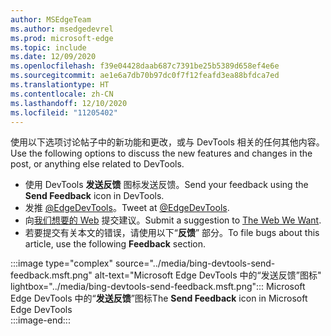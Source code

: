 ```yaml
---
author: MSEdgeTeam
ms.author: msedgedevrel
ms.prod: microsoft-edge
ms.topic: include
ms.date: 12/09/2020
ms.openlocfilehash: f39e04428daab687c7391be25b5389d658ef4e6e
ms.sourcegitcommit: ae1e6a7db70b97dc0f7f12feafd3ea88bfdca7ed
ms.translationtype: HT
ms.contentlocale: zh-CN
ms.lasthandoff: 12/10/2020
ms.locfileid: "11205402"
---
```

<span data-ttu-id="9834b-101">使用以下选项讨论帖子中的新功能和更改，或与 DevTools 相关的任何其他内容。</span><span class="sxs-lookup"><span data-stu-id="9834b-101">Use the following options to discuss the new features and changes in the post, or anything else related to DevTools.</span></span>  

*   <span data-ttu-id="9834b-102">使用 DevTools **发送反馈** 图标发送反馈。</span><span class="sxs-lookup"><span data-stu-id="9834b-102">Send your feedback using the **Send Feedback** icon in DevTools.</span></span>  
*   <span data-ttu-id="9834b-103">发推 [@EdgeDevTools][PostTweetEdgeDevTools]。</span><span class="sxs-lookup"><span data-stu-id="9834b-103">Tweet at [@EdgeDevTools][PostTweetEdgeDevTools].</span></span>  
*   <span data-ttu-id="9834b-104">向[我们想要的 Web][TheWebWeWant] 提交建议。</span><span class="sxs-lookup"><span data-stu-id="9834b-104">Submit a suggestion to [The Web We Want][TheWebWeWant].</span></span>  
*   <span data-ttu-id="9834b-105">若要提交有关本文的错误，请使用以下“**反馈**” 部分。</span><span class="sxs-lookup"><span data-stu-id="9834b-105">To file bugs about this article, use the following **Feedback** section.</span></span>  

:::image type="complex" source="../media/bing-devtools-send-feedback.msft.png" alt-text="Microsoft Edge DevTools 中的“发送反馈”图标" lightbox="../media/bing-devtools-send-feedback.msft.png":::
   <span data-ttu-id="9834b-107">Microsoft Edge DevTools 中的“**发送反馈**”图标</span><span class="sxs-lookup"><span data-stu-id="9834b-107">The **Send Feedback** icon in Microsoft Edge DevTools</span></span>  
:::image-end:::  

<!-- links -->  

[PostTweetEdgeDevTools]: https://twitter.com/intent/tweet?text=@EdgeDevTools "@EdgeDevTools | 发布推文"  

[EdgeDevToolsTwitterAccount]: https://twitter.com/EdgeDevTools "@EdgeDevTools Twitter 帐户"  

[GitHubMicrosoftDocsEdgeDeveloperNewIssue]: https://github.com/MicrosoftDocs/edge-developer/issues/new?title=[DevTools%20Docs%20Feedback] "新问题 - MicrosoftDocs/edge-developer - GitHub"  

[TheWebWeWant]: https://webwewant.fyi "我们想要的网络"  
